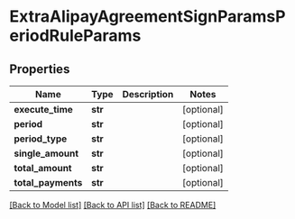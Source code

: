 # ExtraAlipayAgreementSignParamsPeriodRuleParams

## Properties
Name | Type | Description | Notes
------------ | ------------- | ------------- | -------------
**execute_time** | **str** |  | [optional] 
**period** | **str** |  | [optional] 
**period_type** | **str** |  | [optional] 
**single_amount** | **str** |  | [optional] 
**total_amount** | **str** |  | [optional] 
**total_payments** | **str** |  | [optional] 

[[Back to Model list]](../README.md#documentation-for-models) [[Back to API list]](../README.md#documentation-for-api-endpoints) [[Back to README]](../README.md)



